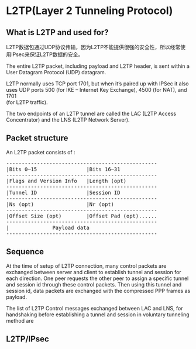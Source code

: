 # L2TP(Layer 2 Tunneling Protocol)  

## What is L2TP and used for?
L2TP数据包通过UDP协议传输，因为L2TP不能提供很强的安全性，所以经常使用IPsec来保证L2TP数据的安全。    

The entire L2TP packet, including payload and L2TP header, is sent within a
User Datagram Protocol (UDP) datagram.  
  
L2TP normally uses TCP port 1701, but when it’s paired up with IPSec it also  
uses UDP ports 500 (for IKE – Internet Key Exchange), 4500 (for NAT), and 1701  
(for L2TP traffic).  

The two endpoints of an L2TP tunnel are called the LAC (L2TP Access Concentrator) 
and the LNS (L2TP Network Server).

## Packet structure
An L2TP packet consists of :
<pre>
-------------------------------------------------
|Bits 0–15                |Bits 16–31
-------------------------------------------------
|Flags and Version Info   |Length (opt)
-------------------------------------------------
|Tunnel ID                |Session ID
-------------------------------------------------
|Ns (opt)                 |Nr (opt)
-------------------------------------------------
|Offset Size (opt)        |Offset Pad (opt)......
-------------------------------------------------
|              Payload data 
-------------------------------------------------
</pre>

## Sequence
At the time of setup of L2TP connection, many control packets are exchanged between 
server and client to establish tunnel and session for each direction. One peer requests 
the other peer to assign a specific tunnel and session id through these control packets.
Then using this tunnel and session id, data packets are exchanged with the compressed 
PPP frames as payload.

The list of L2TP Control messages exchanged between LAC and LNS, for handshaking before 
establishing a tunnel and session in voluntary tunneling method are 






## L2TP/IPsec
